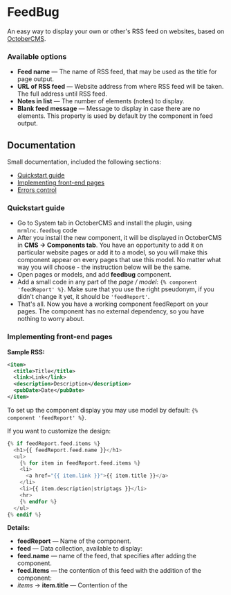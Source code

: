 # FeedBug

An easy way to display your own or other's RSS feed on websites, based on [OctoberCMS](http://octobercms.com/).

### Available options

 * **Feed name** — The name of RSS feed, that may be used as the title for page output.
 * **URL of RSS feed** — Website address from where RSS feed will be taken. The full address until RSS feed.
 * **Notes in list** — The number of elements (notes) to display. 
 * **Blank feed message** — Message to display in case there are no elements. This property is used by default by the component in feed output. 

## Documentation

Small documentation, included the following sections:

 * [Quickstart guide](#quickstart-guide)
 * [Implementing front-end pages](#implementing-front-end-pages)
 * [Errors control](#errors-control)

### Quickstart guide

 * Go to System tab in OctoberCMS and install the plugin, using `mrmlnc.feedbug` code
 * After you install the new component, it will be displayed in OctoberCMS in **CMS → Components tab**. You have an opportunity to add it on particular website pages or add it to a model, so you will make this component appear on every pages that use this model. No matter what way you will choose - the instruction below will be the same.
 * Open pages or models, and add **feedbug** component.
 * Add a small code in any part of the *page / model*: `{% component 'feedReport' %}`. Make sure that you use the right pseudonym, if you didn't change it yet, it should be `'feedReport'`.
 * That's all. Now you have a working component feedReport on your pages. The component has no external dependency, so you have nothing to worry about.

### Implementing front-end pages

**Sample RSS:**

````XML
<item>
  <title>Title</title>
  <link>Link</link>
  <description>Description</description>
  <pubDate>Date</pubDate>
</item>
````

To set up the component display you may use model by default: `{% component 'feedReport' %}`.

If you want to customize the design: 

````PHP
{% if feedReport.feed.items %}
  <h1>{{ feedReport.feed.name }}</h1>
  <ul>
    {% for item in feedReport.feed.items %}
    <li>
      <a href="{{ item.link }}">{{ item.title }}</a>
    </li>
    <li>{{ item.description|striptags }}</li>
    <hr>
    {% endfor %}
  </ul>
{% endif %}
````

**Details:**

 * **feedReport** — Name of the component.
 * **feed** — Data collection, available to display:
  * **feed.name** — name of the feed, that specifies after adding the component. 
  * **feed.items** — the contention of this feed with the addition of the component:
   * *items* → **item.title** — Contention of the <title> tag in RSS feed.
   * *items* → **item.description** — Contention of the <description> tag in RSS feed.
   * *items* → **item.more** — Other tags (`item.link`, `item.pubDate` and more).

You may use all functions of the template system [TWIG](http://twig.sensiolabs.org/doc/filters/index.html), for example, `|striptags` filter that deletes all SGML/XML tags from the text and replaces double (triple, etc) spaces to one. 

### Errors control

Don't worry - an error in RSS feed address, disconnection of the feed or unavailability of donor website will be detected and processed.

## License

MIT.

## Changelog

 * **0.1.0**
  * Beta version of feedbug
 
